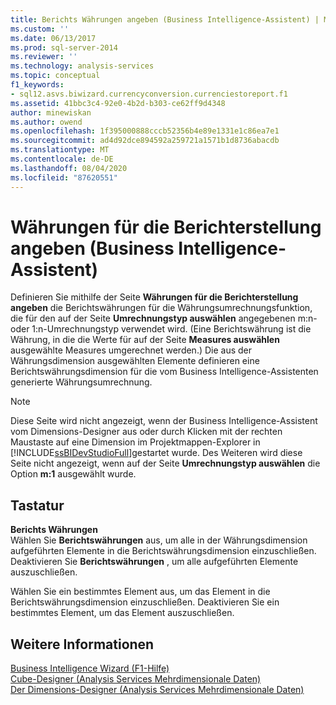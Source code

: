 ```yaml
---
title: Berichts Währungen angeben (Business Intelligence-Assistent) | Microsoft-Dokumentation
ms.custom: ''
ms.date: 06/13/2017
ms.prod: sql-server-2014
ms.reviewer: ''
ms.technology: analysis-services
ms.topic: conceptual
f1_keywords:
- sql12.asvs.biwizard.currencyconversion.currenciestoreport.f1
ms.assetid: 41bbc3c4-92e0-4b2d-b303-ce62ff9d4348
author: minewiskan
ms.author: owend
ms.openlocfilehash: 1f395000888cccb52356b4e89e1331e1c86ea7e1
ms.sourcegitcommit: ad4d92dce894592a259721a1571b1d8736abacdb
ms.translationtype: MT
ms.contentlocale: de-DE
ms.lasthandoff: 08/04/2020
ms.locfileid: "87620551"
---
```

# <a name="specify-reporting-currencies-business-intelligence-wizard"></a>Währungen für die Berichterstellung angeben (Business Intelligence-Assistent)
  Definieren Sie mithilfe der Seite **Währungen für die Berichterstellung angeben** die Berichtswährungen für die Währungsumrechnungsfunktion, die für den auf der Seite **Umrechnungstyp auswählen** angegebenen m:n- oder 1:n-Umrechnungstyp verwendet wird. (Eine Berichtswährung ist die Währung, in die die Werte für auf der Seite **Measures auswählen** ausgewählte Measures umgerechnet werden.) Die aus der Währungsdimension ausgewählten Elemente definieren eine Berichtswährungsdimension für die vom Business Intelligence-Assistenten generierte Währungsumrechnung.  
  
> [!NOTE]  
>  Diese Seite wird nicht angezeigt, wenn der Business Intelligence-Assistent vom Dimensions-Designer aus oder durch Klicken mit der rechten Maustaste auf eine Dimension im Projektmappen-Explorer in [!INCLUDE[ssBIDevStudioFull](../includes/ssbidevstudiofull-md.md)]gestartet wurde. Des Weiteren wird diese Seite nicht angezeigt, wenn auf der Seite **Umrechnungstyp auswählen** die Option **m:1** ausgewählt wurde.  
  
## <a name="options"></a>Tastatur  
 **Berichts Währungen**  
 Wählen Sie **Berichtswährungen** aus, um alle in der Währungsdimension aufgeführten Elemente in die Berichtswährungsdimension einzuschließen. Deaktivieren Sie **Berichtswährungen** , um alle aufgeführten Elemente auszuschließen.  
  
 Wählen Sie ein bestimmtes Element aus, um das Element in die Berichtswährungsdimension einzuschließen. Deaktivieren Sie ein bestimmtes Element, um das Element auszuschließen.  
  
## <a name="see-also"></a>Weitere Informationen  
 [Business Intelligence Wizard (F1-Hilfe)](business-intelligence-wizard-f1-help.md)   
 [Cube-Designer &#40;Analysis Services Mehrdimensionale Daten&#41;](cube-designer-analysis-services-multidimensional-data.md)   
 [Der Dimensions-Designer &#40;Analysis Services Mehrdimensionale Daten&#41;](dimension-designer-analysis-services-multidimensional-data.md)  
  
  
